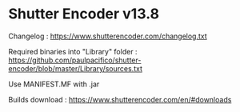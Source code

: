 # Shutter Encoder v13.8

Changelog : https://www.shutterencoder.com/changelog.txt

Required binaries into "Library" folder : https://github.com/paulpacifico/shutter-encoder/blob/master/Library/sources.txt

Use MANIFEST.MF with .jar

Builds download : https://www.shutterencoder.com/en/#downloads
